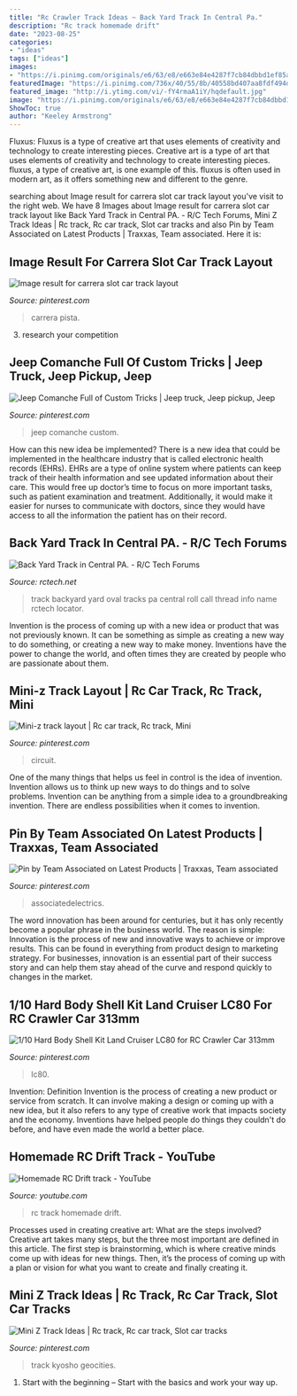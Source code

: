 ```yaml
---
title: "Rc Crawler Track Ideas ~ Back Yard Track In Central Pa."
description: "Rc track homemade drift"
date: "2023-08-25"
categories:
- "ideas"
tags: ["ideas"]
images:
- "https://i.pinimg.com/originals/e6/63/e8/e663e84e4287f7cb84dbbd1ef85a3511.jpg"
featuredImage: "https://i.pinimg.com/736x/40/55/8b/40558bd407aa8fdf494d5dcb40fda994.jpg"
featured_image: "http://i.ytimg.com/vi/-fY4rmaA1iY/hqdefault.jpg"
image: "https://i.pinimg.com/originals/e6/63/e8/e663e84e4287f7cb84dbbd1ef85a3511.jpg"
ShowToc: true
author: "Keeley Armstrong"
---
```



Fluxus: Fluxus is a type of creative art that uses elements of creativity and technology to create interesting pieces.
Creative art is a type of art that uses elements of creativity and technology to create interesting pieces. fluxus, a type of creative art, is one example of this. fluxus is often used in modern art, as it offers something new and different to the genre.

	

		
searching about Image result for carrera slot car track layout you've visit to the right web. We have 8 Images about Image result for carrera slot car track layout like Back Yard Track in Central PA. - R/C Tech Forums, Mini Z Track Ideas | Rc track, Rc car track, Slot car tracks and also Pin by Team Associated on Latest Products | Traxxas, Team associated. Here it is:
		
    
## Image Result For Carrera Slot Car Track Layout

<img loading=lazy src="https://i.pinimg.com/736x/24/43/2d/24432dcfca2b82aca000e79e7eb5d55d.jpg" onerror="this.onerror=null;this.src='https://tse1.mm.bing.net/th?id=OIP.afHJmiZzqr7RFu8sfCW6QwHaEK&amp;pid=15.1';" alt="Image result for carrera slot car track layout">

_Source: pinterest.com_

>carrera pista. 

	

3. research your competition 

    
## Jeep Comanche Full Of Custom Tricks | Jeep Truck, Jeep Pickup, Jeep

<img loading=lazy src="https://i.pinimg.com/736x/6e/ae/ca/6eaeca5096e06a25e5689093b7ddcfa2.jpg" onerror="this.onerror=null;this.src='https://tse4.mm.bing.net/th?id=OIP.lfVHniAoIk0axLQoxlccfgHaLH&amp;pid=15.1';" alt="Jeep Comanche Full of Custom Tricks | Jeep truck, Jeep pickup, Jeep">

_Source: pinterest.com_

>jeep comanche custom. 

	

How can this new idea be implemented?
There is a new idea that could be implemented in the healthcare industry that is called electronic health records (EHRs). EHRs are a type of online system where patients can keep track of their health information and see updated information about their care. This would free up doctor’s time to focus on more important tasks, such as patient examination and treatment. Additionally, it would make it easier for nurses to communicate with doctors, since they would have access to all the information the patient has on their record.

    
## Back Yard Track In Central PA. - R/C Tech Forums

<img loading=lazy src="https://www.rctech.net/forum/attachments/track-locator-forum/998647d1354299446-back-yard-track-central-pa-oval.jpg" onerror="this.onerror=null;this.src='https://tse1.mm.bing.net/th?id=OIP.ghhAqKZ0fnSeE0Ufg6sklAHaFh&amp;pid=15.1';" alt="Back Yard Track in Central PA. - R/C Tech Forums">

_Source: rctech.net_

>track backyard yard oval tracks pa central roll call thread info name rctech locator. 

	

Invention is the process of coming up with a new idea or product that was not previously known. It can be something as simple as creating a new way to do something, or creating a new way to make money. Inventions have the power to change the world, and often times they are created by people who are passionate about them.

    
## Mini-z Track Layout | Rc Car Track, Rc Track, Mini

<img loading=lazy src="https://i.pinimg.com/originals/e6/63/e8/e663e84e4287f7cb84dbbd1ef85a3511.jpg" onerror="this.onerror=null;this.src='https://tse4.mm.bing.net/th?id=OIP.IxBHFIb0K-y3pcHfd3QwtwHaEK&amp;pid=15.1';" alt="Mini-z track layout | Rc car track, Rc track, Mini">

_Source: pinterest.com_

>circuit. 

	

One of the many things that helps us feel in control is the idea of invention. Invention allows us to think up new ways to do things and to solve problems. Invention can be anything from a simple idea to a groundbreaking invention. There are endless possibilities when it comes to invention. 

    
## Pin By Team Associated On Latest Products | Traxxas, Team Associated

<img loading=lazy src="https://i.pinimg.com/736x/ef/cb/97/efcb9712334564d73e2379a9fadd0a1e.jpg" onerror="this.onerror=null;this.src='https://tse1.mm.bing.net/th?id=OIP.QlJohYXgJQtPkSebMW8FBAHaF5&amp;pid=15.1';" alt="Pin by Team Associated on Latest Products | Traxxas, Team associated">

_Source: pinterest.com_

>associatedelectrics. 

	

The word innovation has been around for centuries, but it has only recently become a popular phrase in the business world. The reason is simple: Innovation is the process of new and innovative ways to achieve or improve results. This can be found in everything from product design to marketing strategy. For businesses, innovation is an essential part of their success story and can help them stay ahead of the curve and respond quickly to changes in the market.

    
## 1/10 Hard Body Shell Kit Land Cruiser LC80 For RC Crawler Car 313mm

<img loading=lazy src="https://i.pinimg.com/736x/4c/35/54/4c3554093b28bffadf56be806b4e8258.jpg" onerror="this.onerror=null;this.src='https://tse2.mm.bing.net/th?id=OIP.NQRNvMuxXHyTqNeUA2RBpQHaFA&amp;pid=15.1';" alt="1/10 Hard Body Shell Kit Land Cruiser LC80 for RC Crawler Car 313mm">

_Source: pinterest.com_

>lc80. 

	

Invention: Definition
Invention is the process of creating a new product or service from scratch. It can involve making a design or coming up with a new idea, but it also refers to any type of creative work that impacts society and the economy. Inventions have helped people do things they couldn't do before, and have even made the world a better place.

    
## Homemade RC Drift Track - YouTube

<img loading=lazy src="http://i.ytimg.com/vi/-fY4rmaA1iY/hqdefault.jpg" onerror="this.onerror=null;this.src='https://tse2.mm.bing.net/th?id=OIP.M9-SJpoL4r3VqNbGRwnHdQHaFj&amp;pid=15.1';" alt="Homemade RC Drift track - YouTube">

_Source: youtube.com_

>rc track homemade drift. 

	

Processes used in creating creative art: What are the steps involved?
Creative art takes many steps, but the three most important are defined in this article. The first step is brainstorming, which is where creative minds come up with ideas for new things. Then, it’s the process of coming up with a plan or vision for what you want to create and finally creating it.

    
## Mini Z Track Ideas | Rc Track, Rc Car Track, Slot Car Tracks

<img loading=lazy src="https://i.pinimg.com/736x/40/55/8b/40558bd407aa8fdf494d5dcb40fda994.jpg" onerror="this.onerror=null;this.src='https://tse4.mm.bing.net/th?id=OIP.Osrf1t-w34LA4VrVmIga2AHaFj&amp;pid=15.1';" alt="Mini Z Track Ideas | Rc track, Rc car track, Slot car tracks">

_Source: pinterest.com_

>track kyosho geocities. 

	

1. Start with the beginning – Start with the basics and work your way up.

